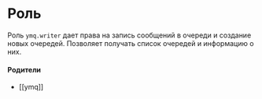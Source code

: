 # Роль

Роль `ymq.writer` дает права на запись сообщений в очереди и создание новых очередей. Позволяет получать список очередей и информацию о них.


#### Родители

- [[ymq]]
